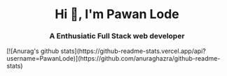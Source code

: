 <h1 align="center">Hi 👋, I'm Pawan Lode</h1>
<h3 align="center">A Enthusiatic Full Stack web developer</h3>
[![Anurag's github stats](https://github-readme-stats.vercel.app/api?username=PawanLode)](https://github.com/anuraghazra/github-readme-stats)

